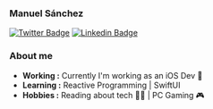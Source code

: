 ### Manuel Sánchez

[![Twitter Badge](https://img.shields.io/badge/-@_manasv_-1ca0f1?style=flat-square&logo=twitter&logoColor=white&link=https://twitter.com/_manasv)](https://twitter.com/_manasv) 
[![Linkedin Badge](https://img.shields.io/badge/-Manuel_S%C3%A1nchez-blue?style=flat-square&logo=Linkedin&logoColor=white&link=https://www.linkedin.com/in/manuelsanchez/)](https://www.linkedin.com/in/manuelsanchez/) 

### About me
-  **Working :** Currently I'm working as an iOS Dev :iphone:
-  **Learning :** Reactive Programming | SwiftUI
-  **Hobbies :** Reading about tech :technologist: | PC Gaming :video_game:
